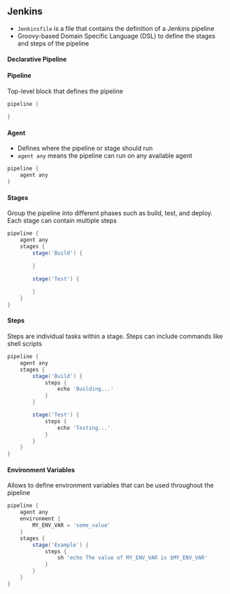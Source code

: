 ## Jenkins

- `Jenkinsfile` is a file that contains the definition of a Jenkins pipeline
- Groovy-based Domain Specific Language (DSL) to define the stages and steps of the pipeline

#### Declarative Pipeline

#### Pipeline
Top-level block that defines the pipeline

```groovy
pipeline {
    
}

```

#### Agent
- Defines where the pipeline or stage should run
- `agent any` means the pipeline can run on any available agent
  
```groovy
pipeline {
    agent any
}
```

#### Stages
Group the pipeline into different phases such as build, test, and deploy. Each stage can contain multiple steps
  
```groovy
pipeline {
    agent any
    stages {
        stage('Build') {
            
        }

        stage('Test') {
            
        }
    }
}
```
#### Steps
Steps are individual tasks within a stage. Steps can include commands like shell scripts

```groovy
pipeline {
    agent any
    stages {
        stage('Build') {
            steps {
                echo 'Building...'
            }
        }

        stage('Test') {
            steps {
                echo 'Testing...'
            }
        }
    }
}
```

#### Environment Variables
Allows to define environment variables that can be used throughout the pipeline

```groovy
pipeline {
    agent any
    environment {
        MY_ENV_VAR = 'some_value'
    }
    stages {
        stage('Example') {
            steps {
                sh 'echo The value of MY_ENV_VAR is $MY_ENV_VAR'
            }
        }
    }
}
```
